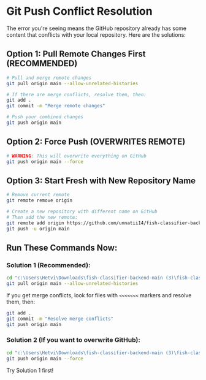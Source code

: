 # Git Push Conflict Resolution

The error you're seeing means the GitHub repository already has some content that conflicts with your local repository. Here are the solutions:

## Option 1: Pull Remote Changes First (RECOMMENDED)
```bash
# Pull and merge remote changes
git pull origin main --allow-unrelated-histories

# If there are merge conflicts, resolve them, then:
git add .
git commit -m "Merge remote changes"

# Push your combined changes
git push origin main
```

## Option 2: Force Push (OVERWRITES REMOTE)
```bash
# WARNING: This will overwrite everything on GitHub
git push origin main --force
```

## Option 3: Start Fresh with New Repository Name
```bash
# Remove current remote
git remote remove origin

# Create a new repository with different name on GitHub
# Then add the new remote:
git remote add origin https://github.com/unnatii14/fish-classifier-backend-v2.git
git push -u origin main
```

## Run These Commands Now:

### Solution 1 (Recommended):
```bash
cd "c:\Users\Hetvi\Downloads\fish-classifier-backend-main (3)\fish-classifier-backend-main"
git pull origin main --allow-unrelated-histories
```

If you get merge conflicts, look for files with `<<<<<<<` markers and resolve them, then:
```bash
git add .
git commit -m "Resolve merge conflicts"
git push origin main
```

### Solution 2 (If you want to overwrite GitHub):
```bash
cd "c:\Users\Hetvi\Downloads\fish-classifier-backend-main (3)\fish-classifier-backend-main"
git push origin main --force
```

Try Solution 1 first!
